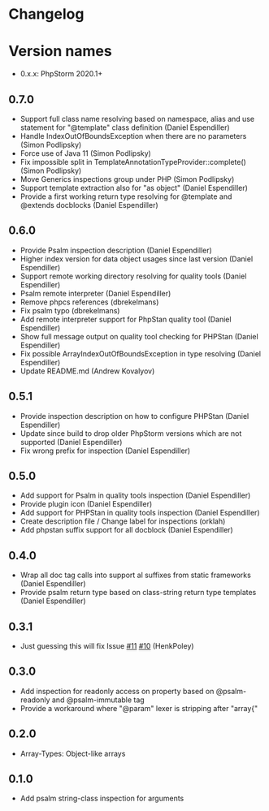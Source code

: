 Changelog
=========

# Version names
* 0.x.x: PhpStorm 2020.1+

## 0.7.0
* Support full class name resolving based on namespace, alias and use statement for "@template" class definition (Daniel Espendiller)
* Handle IndexOutOfBoundsException when there are no parameters (Simon Podlipsky)
* Force use of Java 11 (Simon Podlipsky)
* Fix impossible split in TemplateAnnotationTypeProvider::complete() (Simon Podlipsky)
* Move Generics inspections group under PHP (Simon Podlipsky)
* Support template extraction also for "as object" (Daniel Espendiller)
* Provide a first working return type resolving for @template and @extends docblocks (Daniel Espendiller)

## 0.6.0
* Provide Psalm inspection description (Daniel Espendiller)
* Higher index version for data object usages since last version (Daniel Espendiller)
* Support remote working directory resolving for quality tools (Daniel Espendiller)
* Psalm remote interpreter (Daniel Espendiller)
* Remove phpcs references (dbrekelmans)
* Fix psalm typo (dbrekelmans)
* Add remote interpreter support for PhpStan quality tool (Daniel Espendiller)
* Show full message output on quality tool checking for PHPStan (Daniel Espendiller)
* Fix possible ArrayIndexOutOfBoundsException in type resolving (Daniel Espendiller)
* Update README.md (Andrew Kovalyov)

## 0.5.1
* Provide inspection description on how to configure PHPStan (Daniel Espendiller)
* Update since build to drop older PhpStorm versions which are not supported (Daniel Espendiller)
* Fix wrong prefix for inspection (Daniel Espendiller)

## 0.5.0
* Add support for Psalm in quality tools inspection (Daniel Espendiller)
* Provide plugin icon (Daniel Espendiller)
* Add support for PHPStan in quality tools inspection (Daniel Espendiller)
* Create description file / Change label for inspections (orklah)
* Add phpstan suffix support for all docblock (Daniel Espendiller)

## 0.4.0
* Wrap all doc tag calls into support al suffixes from static frameworks (Daniel Espendiller)
* Provide psalm return type based on class-string return type templates (Daniel Espendiller)

## 0.3.1
* Just guessing this will fix Issue [#11](https://github.com/Haehnchen/idea-php-generics-plugin/issues/11) [#10](https://github.com/Haehnchen/idea-php-generics-plugin/issues/10) (HenkPoley)

## 0.3.0
* Add inspection for readonly access on property based on @psalm-readonly and @psalm-immutable tag
* Provide a workaround where "@param" lexer is stripping after "array{"

## 0.2.0
* Array-Types: Object-like arrays

## 0.1.0
* Add psalm string-class inspection for arguments

